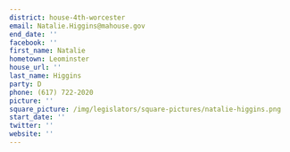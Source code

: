 ```yaml
---
district: house-4th-worcester
email: Natalie.Higgins@mahouse.gov
end_date: ''
facebook: ''
first_name: Natalie
hometown: Leominster
house_url: ''
last_name: Higgins
party: D
phone: (617) 722-2020
picture: ''
square_picture: /img/legislators/square-pictures/natalie-higgins.png
start_date: ''
twitter: ''
website: ''
---
```

